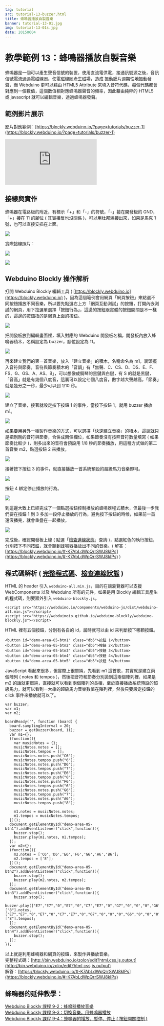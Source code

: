 ```yaml
---
tag: tutorial
src: tutorial-13-buzzer.html
title: 蜂鳴器播放自製音樂
banner: tutorial-13-01.jpg
img: tutorial-13-01s.jpg
date: 20150604
---
```


<!-- @@master  = ../../_layout.html-->

<!-- @@block  =  meta-->

<title>教學範例 13：蜂鳴器播放自製音樂 :::: Webduino = Web × Arduino</title>

<meta name="description" content="蜂鳴器是一個可以產生聲音信號的裝置，使用直流電供電，接通訊號源之後，音訊信號電流通過電磁線圈，使電磁線圈產生磁場，造成 振動膜片週期性地振動發聲，而 Webduino 更可以藉由 HTML5 Attribute 來填入音符代碼，每個代碼都會對應到一個數值，這個數值相對應蜂鳴器聲音的頻率，因此藉由純粹的 HTML5 或 javascript 就可以編輯音樂，透過蜂鳴器發聲。">

<meta itemprop="description" content="蜂鳴器是一個可以產生聲音信號的裝置，使用直流電供電，接通訊號源之後，音訊信號電流通過電磁線圈，使電磁線圈產生磁場，造成 振動膜片週期性地振動發聲，而 Webduino 更可以藉由 HTML5 Attribute 來填入音符代碼，每個代碼都會對應到一個數值，這個數值相對應蜂鳴器聲音的頻率，因此藉由純粹的 HTML5 或 javascript 就可以編輯音樂，透過蜂鳴器發聲。">

<meta property="og:description" content="蜂鳴器是一個可以產生聲音信號的裝置，使用直流電供電，接通訊號源之後，音訊信號電流通過電磁線圈，使電磁線圈產生磁場，造成 振動膜片週期性地振動發聲，而 Webduino 更可以藉由 HTML5 Attribute 來填入音符代碼，每個代碼都會對應到一個數值，這個數值相對應蜂鳴器聲音的頻率，因此藉由純粹的 HTML5 或 javascript 就可以編輯音樂，透過蜂鳴器發聲。">

<meta property="og:title" content="教學範例 13：蜂鳴器播放自製音樂" >

<meta property="og:url" content="https://webduino.io/tutorials/tutorial-13-buzzer.html">

<meta property="og:image" content="https://webduino.io/img/tutorials/tutorial-13-01s.jpg">

<meta itemprop="image" content="https://webduino.io/img/tutorials/tutorial-13-01s.jpg">

<include src="../_include-tutorials.html"></include>

<!-- @@close-->

<!-- @@block  =  preAndNext-->

<include src="../_include-tutorials-content.html"></include>

<!-- @@close-->

<!-- @@block  =  tutorials-->

# 教學範例 13：蜂鳴器播放自製音樂

蜂鳴器是一個可以產生聲音信號的裝置，使用直流電供電，接通訊號源之後，音訊信號電流通過電磁線圈，使電磁線圈產生磁場，造成 振動膜片週期性地振動發聲，而 Webduino 更可以藉由 HTML5 Attribute 來填入音符代碼，每個代碼都會對應到一個數值，這個數值相對應蜂鳴器聲音的頻率，因此藉由純粹的 HTML5 或 javascript 就可以編輯音樂，透過蜂鳴器發聲。
 
## 範例影片展示

影片對應範例：[https://blockly.webduino.io/?page=tutorials/buzzer-1](https://blockly.webduino.io/?page=tutorials/buzzer-1) 

<iframe class="youtube" src="https://www.youtube.com/embed/StNG2NHS240" frameborder="0" allowfullscreen></iframe>

## 接線與實作

蜂鳴器在電路板的附近，有標示「+」和「-」的符號，「-」接在開發板的 GND，「+」接在 11 的腳位 ( 其實接反也沒關係 )，可以用杜邦線接出來，如果是馬克 1 號，也可以直接安插在上面。

![](../img/tutorials/tutorial-13-02.jpg)

實際接線照片：

![](../img/tutorials/tutorial-13-03.jpg)

![](../img/tutorials/tutorial-13-04.jpg)

## Webduino Blockly 操作解析

打開 Webduino Blockly 編輯工具 ( [https://blockly.webduino.io](https://blockly.webduino.io) )，因為這個範例會用網頁「網頁按鈕」來點選不同按鈕播放不同音樂，所以要先點選右上方「網頁互動測試」的按鈕，打開內嵌測試的網頁，用下拉選單選擇「按鈕行為」，這邊的按鈕跟實體的按鈕開關是不一樣的，這邊的按鈕指的是網頁上面的按鈕。

![](../img/tutorials/tutorial-13-05.jpg)

把開發板放到編輯畫面裡，填入對應的 Webduino 開發板名稱，開發板內放入蜂鳴器積木，名稱設定為 buzzer，腳位設定為 11。

![](../img/tutorials/tutorial-13-06.jpg)

再來建立我們的第一首音樂，放入「建立音樂」的積木，名稱命名為 m1，裏頭擺入音符與節奏，音符與節奏積木的「音調」有「無聲、C、CS、D、DS、E、F、FS、G、GS、A、AS、B」，可以想像成鋼琴的黑鍵與白鍵，有 S 的就是黑鍵，「音高」就是有幾個八度音，這裏可以設定七個八度音，數字越大聲越高，「節奏」就是幾分之一秒，最少可以到 1/10 秒。

![](../img/tutorials/tutorial-13-07.jpg)

建立了音樂，接著就設定按下按鈕 1 的事件，當按下按鈕 1，就用 buzzer 播放 m1。

![](../img/tutorials/tutorial-13-08.jpg)

如果要用另外一種製作音樂的方式，可以選擇「快速建立音樂」的積木，這裏就只是把剛剛的音符與節奏，合併成兩個欄位，如果節奏沒有按照音符數量填寫 ( 如果節奏比較少 )，則多出來的音符會預設用 1/8 秒的節奏播放，用這種方式做的第二首音樂 m2，點選按鈕 2 來播放。

![](../img/tutorials/tutorial-13-09.jpg)

接著按下按鈕 3 的事件，就直接播放一首系統預設的超級馬力音樂即可。

![](../img/tutorials/tutorial-13-10.jpg)

按鈕 4 綁定停止播放的行為。

![](../img/tutorials/tutorial-13-11.jpg)

到這邊大致上已經完成了一個點選按鈕控制播放的蜂鳴器程式積木，但最後一步我們要在按鈕 1 到 3 多加一段停止播放的行為，避免按下按鈕的時候，如果前一首還沒播完，就會重疊在一起播放。

![](../img/tutorials/tutorial-13-12.jpg)

完成後，確認開發板上線 ( 點選「[檢查連線狀態](https://webduino.io/device.html)」查詢 )，點選紅色的執行按鈕，分別按下不同按鈕，就會聽到蜂鳴器播放出不同的音樂。( 解答：[https://blockly.webduino.io/#-K7AbLdWpQrrSWJ8kIPs](https://blockly.webduino.io/#-K7AbLdWpQrrSWJ8kIPs) )

## 程式碼解析 ( [完整程式碼](http://bin.webduino.io/zolor/edit?html,css,js,output)、[檢查連線狀態](https://webduino.io/device.html) )

HTML 的 header 引入 `webduino-all.min.js`，目的在讓瀏覽器可以支援 WebComponents 以及 Webduino 所有的元件，如果是用 Blockly 編輯工具產生的程式碼，則要額外引入 `webduino-blockly.js`。

	<script src="https://webduino.io/components/webduino-js/dist/webduino-all.min.js"></script>
	<script src="https://webduinoio.github.io/webduino-blockly/webduino-blockly.js"></script>

HTML 裡有五個按鈕，分別有各自的 id，屆時就可以由 id 來判斷按下哪顆按鈕。

	<button id="demo-area-05-btn1" class="db5">按鈕 1</button>
	<button id="demo-area-05-btn2" class="db5">按鈕 2</button>
	<button id="demo-area-05-btn3" class="db5">按鈕 3</button>
	<button id="demo-area-05-btn4" class="db5">按鈕 4</button>
	<button id="demo-area-05-btn5" class="db5">按鈕 5</button>

JavaScript 看起來很多，但實際上很單純，先看到 m1 這首歌，其實就是建立兩個陣列 ( notes 和 tempos )，然後把音符和節奏分別拋到這兩個陣列裡，如果是 m2 的話就更單純，直接就可以看到兩個陣列的長相，至於直接播放系統預設的超級馬力，就可以看到一大串的超級馬力音樂數值在陣列裡，然後只要設定按鈕的 click 事件來播放就可以了。

	var buzzer;
	var m1;
	var m2;

	boardReady('', function (board) {
	  board.samplingInterval = 20;
	  buzzer = getBuzzer(board, 11);
	  var m1={};
	  (function(){
	    var musicNotes = {};
	    musicNotes.notes = [];
	    musicNotes.tempos = [];
	    musicNotes.notes.push("C6");
	    musicNotes.tempos.push("6");
	    musicNotes.notes.push("D6");
	    musicNotes.tempos.push("7");
	    musicNotes.notes.push("E6");
	    musicNotes.tempos.push("8");
	    musicNotes.notes.push("F6");
	    musicNotes.tempos.push("6");
	    musicNotes.notes.push("G6");
	    musicNotes.tempos.push("7");
	    musicNotes.notes.push("A6");
	    musicNotes.tempos.push("8");

	    m1.notes = musicNotes.notes;
	    m1.tempos = musicNotes.tempos;
	  })();
	  document.getElementById("demo-area-05-btn1").addEventListener("click",function(){
	    buzzer.stop();
	    buzzer.play(m1.notes, m1.tempos);
	  });
	  var m2={};
	  (function(){
	    m2.notes = ['C6','D6','E6','F6','G6','A6','B6'];
	    m2.tempos = ['8'];
	  })();
	  document.getElementById("demo-area-05-btn2").addEventListener("click",function(){
	    buzzer.stop();
	    buzzer.play(m2.notes, m2.tempos);
	  });
	  document.getElementById("demo-area-05-btn3").addEventListener("click",function(){
	    buzzer.stop();
	    buzzer.play(["E7","E7","0","E7","0","C7","E7","0","G7","0","0","0","G6","0","0","0","C7","0","0","G6","0","0","E6","0","0","A6","0","B6","0","AS6","A6","0","G6","E7","0","G7","A7","0","F7","G7","0","E7","0","C7","D7","B6","0","0","C7","0","0","G6","0","0","E6","0","0","A6","0","B6","0","AS6","A6","0","G6","E7","0","G7","A7","0","F7","G7","0","E7","0","C7","D7","B6","0","0"],["8"].notes, ["E7","E7","0","E7","0","C7","E7","0","G7","0","0","0","G6","0","0","0","C7","0","0","G6","0","0","E6","0","0","A6","0","B6","0","AS6","A6","0","G6","E7","0","G7","A7","0","F7","G7","0","E7","0","C7","D7","B6","0","0","C7","0","0","G6","0","0","E6","0","0","A6","0","B6","0","AS6","A6","0","G6","E7","0","G7","A7","0","F7","G7","0","E7","0","C7","D7","B6","0","0"],["8"].tempos);
	  });
	  document.getElementById("demo-area-05-btn4").addEventListener("click",function(){
	    buzzer.stop();
	  });
	});

以上就是利用蜂鳴器和網頁的按鈕，來製作與播放音樂。  
完整程式碼：[http://bin.webduino.io/zolor/edit?html,css,js,output](http://bin.webduino.io/zolor/edit?html,css,js,output)  
解答：[https://blockly.webduino.io/#-K7AbLdWpQrrSWJ8kIPs](https://blockly.webduino.io/#-K7AbLdWpQrrSWJ8kIPs)

## 蜂鳴器的延伸教學：

[Webduino Blockly 課程 9-2：蜂鳴器播放音樂](https://blockly.webduino.io/?lang=zh-hant&page=tutorials/buzzer-2#-Jw0aEoyT2sxCaftUdTD)  
[Webduino Blockly 課程 9-3：切換音樂，用蜂鳴器播放](https://blockly.webduino.io/?lang=zh-hant&page=tutorials/buzzer-3#-Jw13yiSFLrZJEVyJ2Ej)  
[Webduino Blockly 課程 9-4：蜂鳴器的播放、暫停、停止 ( 按鈕開關控制 ) ](https://blockly.webduino.io/?lang=zh-hant&page=tutorials/buzzer-4#-Jw17HU-K0zaz6OVpCd2)


<!-- @@close-->